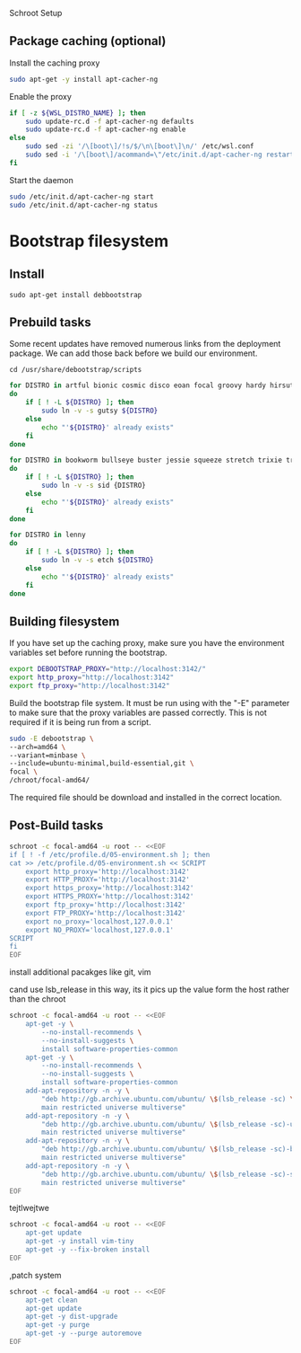 Schroot Setup

## Package caching (optional)

Install the caching proxy

```bash
sudo apt-get -y install apt-cacher-ng
```

Enable the proxy

```bash
if [ -z ${WSL_DISTRO_NAME} ]; then
    sudo update-rc.d -f apt-cacher-ng defaults
    sudo update-rc.d -f apt-cacher-ng enable
else
    sudo sed -zi '/\[boot\]/!s/$/\n\[boot\]\n/' /etc/wsl.conf
    sudo sed -i '/\[boot\]/acommand=\"/etc/init.d/apt-cacher-ng restart;\"\n' /etc/wsl.
fi
```

Start the daemon

```bash
sudo /etc/init.d/apt-cacher-ng start
sudo /etc/init.d/apt-cacher-ng status
```

# Bootstrap filesystem

## Install

```
sudo apt-get install debbootstrap
```

## Prebuild tasks

Some recent updates have removed numerous links from the deployment package.  We can add those back before we build our environment.

```
cd /usr/share/debootstrap/scripts
```

```bash
for DISTRO in artful bionic cosmic disco eoan focal groovy hardy hirsute impish intrepid jammy jaunty karmic kinetic lucid lunar mantic maverick natty noble oneiric precise quantal raring saucy utopic vivid wily xenial yakkety zesty
do
    if [ ! -L ${DISTRO} ]; then
        sudo ln -v -s gutsy ${DISTRO}
    else
        echo "'${DISTRO}' already exists"
    fi
done
```

```bash
for DISTRO in bookworm bullseye buster jessie squeeze stretch trixie trusty wheezy
do
    if [ ! -L ${DISTRO} ]; then
        sudo ln -v -s sid {DISTRO}
    else
        echo "'${DISTRO}' already exists"
    fi
done
```

```bash
for DISTRO in lenny
do
    if [ ! -L ${DISTRO} ]; then
        sudo ln -v -s etch ${DISTRO}
    else
        echo "'${DISTRO}' already exists"
    fi
done
```

## Building filesystem

If you have set up the caching proxy, make sure you have the environment variables set before running the bootstrap.

```bash
export DEBOOTSTRAP_PROXY="http://localhost:3142/"
export http_proxy="http://localhost:3142"
export ftp_proxy="http://localhost:3142"
```

Build the bootstrap file system.  It must be run using with the "-E" parameter to make sure that the proxy variables are passed correctly.  This is not required if it is being run from a script.

```bash
sudo -E debootstrap \
--arch=amd64 \
--variant=minbase \
--include=ubuntu-minimal,build-essential,git \
focal \
/chroot/focal-amd64/
```

The required file should be download and installed in the correct location.

## Post-Build tasks

```bash
schroot -c focal-amd64 -u root -- <<EOF
if [ ! -f /etc/profile.d/05-environment.sh ]; then
cat >> /etc/profile.d/05-environment.sh << SCRIPT
    export http_proxy='http://localhost:3142'
    export HTTP_PROXY='http://localhost:3142'
    export https_proxy='http://localhost:3142'
    export HTTPS_PROXY='http://localhost:3142'
    export ftp_proxy='http://localhost:3142'
    export FTP_PROXY='http://localhost:3142'
    export no_proxy='localhost,127.0.0.1'
    export NO_PROXY='localhost,127.0.0.1'
SCRIPT
fi
EOF
```

install additional pacakges like git, vim

cand use lsb_release in this way, its it pics up the value form the host rather than the chroot 

```bash
schroot -c focal-amd64 -u root -- <<EOF
    apt-get -y \
        --no-install-recommends \
        --no-install-suggests \
        install software-properties-common
    apt-get -y \
        --no-install-recommends \
        --no-install-suggests \
        install software-properties-common
    add-apt-repository -n -y \
        "deb http://gb.archive.ubuntu.com/ubuntu/ \$(lsb_release -sc) \
        main restricted universe multiverse"
    add-apt-repository -n -y \
        "deb http://gb.archive.ubuntu.com/ubuntu/ \$(lsb_release -sc)-updates \
        main restricted universe multiverse"
    add-apt-repository -n -y \
        "deb http://gb.archive.ubuntu.com/ubuntu/ \$(lsb_release -sc)-backports \
        main restricted universe multiverse"
    add-apt-repository -n -y \
        "deb http://gb.archive.ubuntu.com/ubuntu/ \$(lsb_release -sc)-security \
        main restricted universe multiverse"
EOF
```

tejtlwejtwe

```bash
schroot -c focal-amd64 -u root -- <<EOF
    apt-get update 
    apt-get -y install vim-tiny
    apt-get -y --fix-broken install
EOF
```

,patch system

```bash
schroot -c focal-amd64 -u root -- <<EOF
    apt-get clean
    apt-get update
    apt-get -y dist-upgrade
    apt-get -y purge
    apt-get -y --purge autoremove
EOF
```
